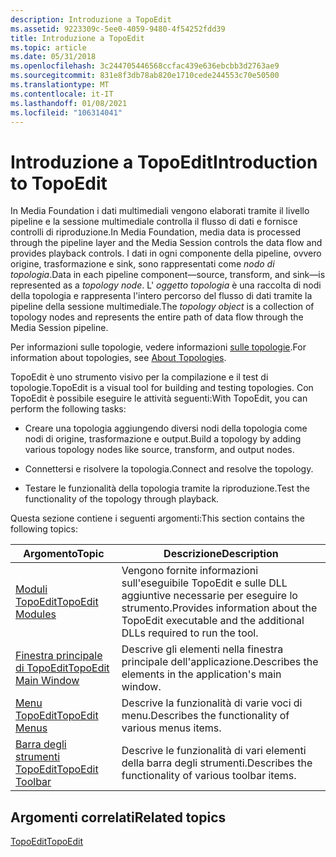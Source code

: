 ```yaml
---
description: Introduzione a TopoEdit
ms.assetid: 9223309c-5ee0-4059-9480-4f54252fdd39
title: Introduzione a TopoEdit
ms.topic: article
ms.date: 05/31/2018
ms.openlocfilehash: 3c244705446568ccfac439e636ebcbb3d2763ae9
ms.sourcegitcommit: 831e8f3db78ab820e1710cede244553c70e50500
ms.translationtype: MT
ms.contentlocale: it-IT
ms.lasthandoff: 01/08/2021
ms.locfileid: "106314041"
---
```

# <a name="introduction-to-topoedit"></a><span data-ttu-id="13dc6-103">Introduzione a TopoEdit</span><span class="sxs-lookup"><span data-stu-id="13dc6-103">Introduction to TopoEdit</span></span>

<span data-ttu-id="13dc6-104">In Media Foundation i dati multimediali vengono elaborati tramite il livello pipeline e la sessione multimediale controlla il flusso di dati e fornisce controlli di riproduzione.</span><span class="sxs-lookup"><span data-stu-id="13dc6-104">In Media Foundation, media data is processed through the pipeline layer and the Media Session controls the data flow and provides playback controls.</span></span> <span data-ttu-id="13dc6-105">I dati in ogni componente della pipeline, ovvero origine, trasformazione e sink, sono rappresentati come *nodo di topologia*.</span><span class="sxs-lookup"><span data-stu-id="13dc6-105">Data in each pipeline component—source, transform, and sink—is represented as a *topology node*.</span></span> <span data-ttu-id="13dc6-106">L' *oggetto topologia* è una raccolta di nodi della topologia e rappresenta l'intero percorso del flusso di dati tramite la pipeline della sessione multimediale.</span><span class="sxs-lookup"><span data-stu-id="13dc6-106">The *topology object* is a collection of topology nodes and represents the entire path of data flow through the Media Session pipeline.</span></span>

<span data-ttu-id="13dc6-107">Per informazioni sulle topologie, vedere informazioni [sulle topologie](about-topologies.md).</span><span class="sxs-lookup"><span data-stu-id="13dc6-107">For information about topologies, see [About Topologies](about-topologies.md).</span></span>

<span data-ttu-id="13dc6-108">TopoEdit è uno strumento visivo per la compilazione e il test di topologie.</span><span class="sxs-lookup"><span data-stu-id="13dc6-108">TopoEdit is a visual tool for building and testing topologies.</span></span> <span data-ttu-id="13dc6-109">Con TopoEdit è possibile eseguire le attività seguenti:</span><span class="sxs-lookup"><span data-stu-id="13dc6-109">With TopoEdit, you can perform the following tasks:</span></span>

-   <span data-ttu-id="13dc6-110">Creare una topologia aggiungendo diversi nodi della topologia come nodi di origine, trasformazione e output.</span><span class="sxs-lookup"><span data-stu-id="13dc6-110">Build a topology by adding various topology nodes like source, transform, and output nodes.</span></span>

-   <span data-ttu-id="13dc6-111">Connettersi e risolvere la topologia.</span><span class="sxs-lookup"><span data-stu-id="13dc6-111">Connect and resolve the topology.</span></span>

-   <span data-ttu-id="13dc6-112">Testare le funzionalità della topologia tramite la riproduzione.</span><span class="sxs-lookup"><span data-stu-id="13dc6-112">Test the functionality of the topology through playback.</span></span>

<span data-ttu-id="13dc6-113">Questa sezione contiene i seguenti argomenti:</span><span class="sxs-lookup"><span data-stu-id="13dc6-113">This section contains the following topics:</span></span>



| <span data-ttu-id="13dc6-114">Argomento</span><span class="sxs-lookup"><span data-stu-id="13dc6-114">Topic</span></span>                                            | <span data-ttu-id="13dc6-115">Descrizione</span><span class="sxs-lookup"><span data-stu-id="13dc6-115">Description</span></span>                                                                                          |
|--------------------------------------------------|------------------------------------------------------------------------------------------------------|
| [<span data-ttu-id="13dc6-116">Moduli TopoEdit</span><span class="sxs-lookup"><span data-stu-id="13dc6-116">TopoEdit Modules</span></span>](topoedit-modules.md)         | <span data-ttu-id="13dc6-117">Vengono fornite informazioni sull'eseguibile TopoEdit e sulle DLL aggiuntive necessarie per eseguire lo strumento.</span><span class="sxs-lookup"><span data-stu-id="13dc6-117">Provides information about the TopoEdit executable and the additional DLLs required to run the tool.</span></span> |
| [<span data-ttu-id="13dc6-118">Finestra principale di TopoEdit</span><span class="sxs-lookup"><span data-stu-id="13dc6-118">TopoEdit Main Window</span></span>](topoedit-main-window.md) | <span data-ttu-id="13dc6-119">Descrive gli elementi nella finestra principale dell'applicazione.</span><span class="sxs-lookup"><span data-stu-id="13dc6-119">Describes the elements in the application's main window.</span></span>                                             |
| [<span data-ttu-id="13dc6-120">Menu TopoEdit</span><span class="sxs-lookup"><span data-stu-id="13dc6-120">TopoEdit Menus</span></span>](topoedit-menus.md)             | <span data-ttu-id="13dc6-121">Descrive la funzionalità di varie voci di menu.</span><span class="sxs-lookup"><span data-stu-id="13dc6-121">Describes the functionality of various menus items.</span></span>                                                  |
| [<span data-ttu-id="13dc6-122">Barra degli strumenti TopoEdit</span><span class="sxs-lookup"><span data-stu-id="13dc6-122">TopoEdit Toolbar</span></span>](topoedit-toolbar.md)         | <span data-ttu-id="13dc6-123">Descrive le funzionalità di vari elementi della barra degli strumenti.</span><span class="sxs-lookup"><span data-stu-id="13dc6-123">Describes the functionality of various toolbar items.</span></span>                                                |



 

## <a name="related-topics"></a><span data-ttu-id="13dc6-124">Argomenti correlati</span><span class="sxs-lookup"><span data-stu-id="13dc6-124">Related topics</span></span>

<dl> <dt>

[<span data-ttu-id="13dc6-125">TopoEdit</span><span class="sxs-lookup"><span data-stu-id="13dc6-125">TopoEdit</span></span>](topoedit.md)
</dt> </dl>

 

 



